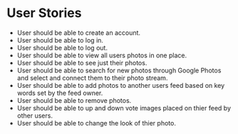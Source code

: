 # User Stories


* User should be able to create an account.
* User should be able to log in.
* User should be able to log out.
* User should be able to view all users photos in one place.
* User should be able to see just their photos.
* User should be able to search for new photos through Google Photos and select and connect them to their photo stream.
* User should be able to add photos to another users feed based on key words set by the feed owner.
* User should be able to remove photos.
* User should be able to up and down vote images placed on thier feed by other users.
* User should be able to change the look of thier photo.

